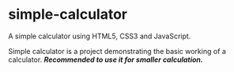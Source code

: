 # simple-calculator
A simple calculator using HTML5, CSS3 and JavaScript.

Simple calculator is a project demonstrating the basic working of a calculator.
***Recommended to use it for smaller calculation.***
